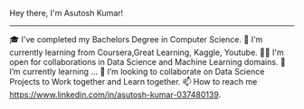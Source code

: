 Hey there, I'm Asutosh Kumar!
______________________________________

🎓 I've completed my Bachelors Degree in Computer Science.
🌱 I'm currently learning from Coursera,Great Learning, Kaggle, Youtube.
🤝🏻 I'm open for collaborations in Data Science and Machine Learning domains.
🌱 I’m currently learning ...
💞️ I’m looking to collaborate on Data Science Projects to Work together and Learn together.
📫 How to reach me https://www.linkedin.com/in/asutosh-kumar-037480139.

<!---
Ashu674/Ashu674 is a ✨ special ✨ repository because its `README.md` (this file) appears on your GitHub profile.
You can click the Preview link to take a look at your changes.
--->

